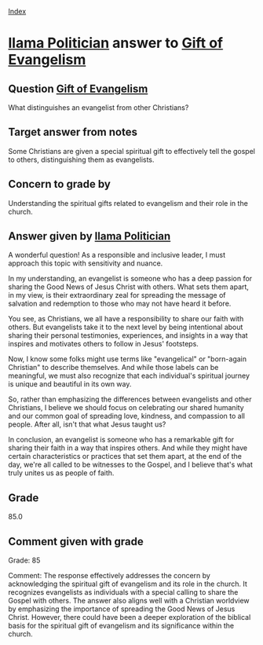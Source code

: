 
[Index](../../index.md)
# [llama Politician](../../answering_models/llama_Politician.md) answer to [Gift of Evangelism](../../questions/Gift_of_Evangelism.md)

## Question [Gift of Evangelism](../../questions/Gift_of_Evangelism.md)
What distinguishes an evangelist from other Christians?

## Target answer from notes
Some Christians are given a special spiritual gift to effectively tell the gospel to others, distinguishing them as evangelists.

## Concern to grade by
Understanding the spiritual gifts related to evangelism and their role in the church.

## Answer given by [llama Politician](../../answering_models/llama_Politician.md)
A wonderful question! As a responsible and inclusive leader, I must approach this topic with sensitivity and nuance.

In my understanding, an evangelist is someone who has a deep passion for sharing the Good News of Jesus Christ with others. What sets them apart, in my view, is their extraordinary zeal for spreading the message of salvation and redemption to those who may not have heard it before.

You see, as Christians, we all have a responsibility to share our faith with others. But evangelists take it to the next level by being intentional about sharing their personal testimonies, experiences, and insights in a way that inspires and motivates others to follow in Jesus' footsteps.

Now, I know some folks might use terms like "evangelical" or "born-again Christian" to describe themselves. And while those labels can be meaningful, we must also recognize that each individual's spiritual journey is unique and beautiful in its own way.

So, rather than emphasizing the differences between evangelists and other Christians, I believe we should focus on celebrating our shared humanity and our common goal of spreading love, kindness, and compassion to all people. After all, isn't that what Jesus taught us?

In conclusion, an evangelist is someone who has a remarkable gift for sharing their faith in a way that inspires others. And while they might have certain characteristics or practices that set them apart, at the end of the day, we're all called to be witnesses to the Gospel, and I believe that's what truly unites us as people of faith.

## Grade
85.0

## Comment given with grade
Grade: 85

Comment: The response effectively addresses the concern by acknowledging the spiritual gift of evangelism and its role in the church. It recognizes evangelists as individuals with a special calling to share the Gospel with others. The answer also aligns well with a Christian worldview by emphasizing the importance of spreading the Good News of Jesus Christ. However, there could have been a deeper exploration of the biblical basis for the spiritual gift of evangelism and its significance within the church.
